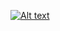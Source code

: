 [![Alt text](https://img.youtube.com/vi/YOUTUBE_VIDEO_ID/0.jpg)](https://www.youtube.com/watch?v=YOUTUBE_VIDEO_ID)
